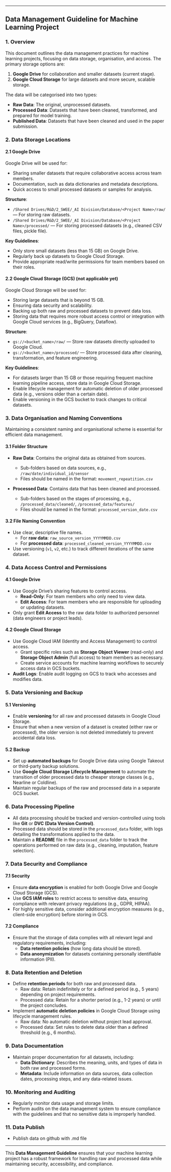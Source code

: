 

---

## **Data Management Guideline for Machine Learning Project**

### **1. Overview**
This document outlines the data management practices for machine learning projects, focusing on data storage, organisation, and access. The primary storage options are:
1. **Google Drive** for collaboration and smaller datasets (current stage).
2. **Google Cloud Storage** for large datasets and more secure, scalable storage.

The data will be categorised into two types:
- **Raw Data**: The original, unprocessed datasets.
- **Processed Data**: Datasets that have been cleaned, transformed, and prepared for model training.
- **Published Data**: Datasets that have been cleaned and used in the paper submission.

### **2. Data Storage Locations**

#### **2.1 Google Drive**

Google Drive will be used for:
- Sharing smaller datasets that require collaborative access across team members.
- Documentation, such as data dictionaries and metadata descriptions.
- Quick access to small processed datasets or samples for analysis.

**Structure**:
- `/Shared Drives/R&D/2_SWEE/_AI Division/Database/<Project Name>/raw/` — For storing raw datasets.
- `/Shared Drives/R&D/2_SWEE/_AI Division/Database/<Project Name>/processed/` — For storing processed datasets (e.g., cleaned CSV files, pickle file).

**Key Guidelines**:
- Only store small datasets (less than 15 GB) on Google Drive.
- Regularly back up datasets to Google Cloud Storage.
- Provide appropriate read/write permissions for team members based on their roles.

#### **2.2 Google Cloud Storage (GCS)** (not applicable yet)

Google Cloud Storage will be used for:
- Storing large datasets that is beyond 15 GB.
- Ensuring data security and scalability.
- Backing up both raw and processed datasets to prevent data loss.
- Storing data that requires more robust access control or integration with Google Cloud services (e.g., BigQuery, Dataflow).

**Structure**:
- `gs://<bucket_name>/raw/` — Store raw datasets directly uploaded to Google Cloud.
- `gs://<bucket_name>/processed/` — Store processed data after cleaning, transformation, and feature engineering.

**Key Guidelines**:
- For datasets larger than 15 GB or those requiring frequent machine learning pipeline access, store data in Google Cloud Storage.
- Enable lifecycle management for automatic deletion of older processed data (e.g., versions older than a certain date).
- Enable versioning in the GCS bucket to track changes to critical datasets.

### **3. Data Organisation and Naming Conventions**
Maintaining a consistent naming and organisational scheme is essential for efficient data management.

#### **3.1 Folder Structure**
- **Raw Data**: Contains the original data as obtained from sources. 
  - Sub-folders based on data sources, e.g., `/raw/date/individual_id/sensor`
  - Files should be named in the format: `movement_repeatition.csv`

- **Processed Data**: Contains data that has been cleaned and processed.
  - Sub-folders based on the stages of processing, e.g., `/processed_data/cleaned/`, `/processed_data/features/`
  - Files should be named in the format: `processed_version_date.csv`

#### **3.2 File Naming Convention**
- Use clear, descriptive file names.
  - For **raw data**: `raw_source_version_YYYYMMDD.csv`
  - For **processed data**: `processed_cleaned_version_YYYYMMDD.csv`
- Use versioning (`v1`, `v2`, etc.) to track different iterations of the same dataset.

### **4. Data Access Control and Permissions**

#### **4.1 Google Drive**
- Use Google Drive’s sharing features to control access.
  - **Read-Only**: For team members who only need to view data.
  - **Edit Access**: For team members who are responsible for uploading or updating datasets.
- Only grant **Edit Access** to the raw data folder to authorized personnel (data engineers or project leads).

#### **4.2 Google Cloud Storage**
- Use Google Cloud IAM (Identity and Access Management) to control access.
  - Grant specific roles such as **Storage Object Viewer** (read-only) and **Storage Object Admin** (full access) to team members as necessary.
  - Create service accounts for machine learning workflows to securely access data in GCS buckets.
- **Audit Logs**: Enable audit logging on GCS to track who accesses and modifies data.

### **5. Data Versioning and Backup**

#### **5.1 Versioning**
- Enable **versioning** for all raw and processed datasets in Google Cloud Storage.
- Ensure that when a new version of a dataset is created (either raw or processed), the older version is not deleted immediately to prevent accidental data loss.

#### **5.2 Backup**
- Set up **automated backups** for Google Drive data using Google Takeout or third-party backup solutions.
- Use **Google Cloud Storage Lifecycle Management** to automate the transition of older processed data to cheaper storage classes (e.g., Nearline or Coldline).
- Maintain regular backups of the raw and processed data in a separate GCS bucket.

### **6. Data Processing Pipeline**
- All data processing should be tracked and version-controlled using tools like **Git** or **DVC (Data Version Control)**.
- Processed data should be stored in the `processed_data` folder, with logs detailing the transformations applied to the data.
- Maintain a **README** file in the `processed_data` folder to track the operations performed on raw data (e.g., cleaning, imputation, feature selection).

### **7. Data Security and Compliance**

#### **7.1 Security**
- Ensure **data encryption** is enabled for both Google Drive and Google Cloud Storage (GCS).
- Use **GCS IAM roles** to restrict access to sensitive data, ensuring compliance with relevant privacy regulations (e.g., GDPR, HIPAA).
- For highly sensitive data, consider additional encryption measures (e.g., client-side encryption) before storing in GCS.

#### **7.2 Compliance**
- Ensure that the storage of data complies with all relevant legal and regulatory requirements, including:
  - **Data retention policies** (how long data should be stored).
  - **Data anonymization** for datasets containing personally identifiable information (PII).

### **8. Data Retention and Deletion**
- Define **retention periods** for both raw and processed data.
  - Raw data: Retain indefinitely or for a defined period (e.g., 5 years) depending on project requirements.
  - Processed data: Retain for a shorter period (e.g., 1-2 years) or until the project concludes.
- Implement **automatic deletion policies** in Google Cloud Storage using lifecycle management rules.
  - Raw data: No automatic deletion without project lead approval.
  - Processed data: Set rules to delete data older than a defined threshold (e.g., 6 months).

### **9. Data Documentation**
- Maintain proper documentation for all datasets, including:
  - **Data Dictionary**: Describes the meaning, units, and types of data in both raw and processed forms.
  - **Metadata**: Include information on data sources, data collection dates, processing steps, and any data-related issues.

### **10. Monitoring and Auditing**
- Regularly monitor data usage and storage limits.
- Perform audits on the data management system to ensure compliance with the guidelines and that no sensitive data is improperly handled.

### **11. Data Publish**
- Publish data on github with .md file 
---

This **Data Management Guideline** ensures that your machine learning project has a robust framework for handling raw and processed data while maintaining security, accessibility, and compliance.